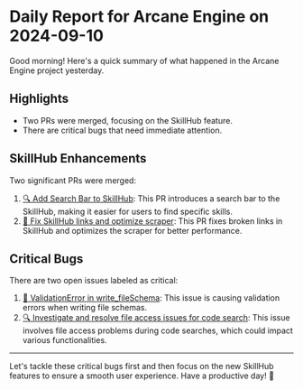 # Daily Report for Arcane Engine on 2024-09-10

Good morning! Here's a quick summary of what happened in the Arcane Engine project yesterday.

## Highlights
- Two PRs were merged, focusing on the SkillHub feature.
- There are critical bugs that need immediate attention.

## SkillHub Enhancements
Two significant PRs were merged:
1. [🔍 Add Search Bar to SkillHub](https://github.com/arc-eng/studio/pull/240): This PR introduces a search bar to the SkillHub, making it easier for users to find specific skills.
2. [🔧 Fix SkillHub links and optimize scraper](https://github.com/arc-eng/studio/pull/239): This PR fixes broken links in SkillHub and optimizes the scraper for better performance.

## Critical Bugs
There are two open issues labeled as critical:
1. [🐛 ValidationError in write_fileSchema](https://github.com/arc-eng/studio/issues/238): This issue is causing validation errors when writing file schemas.
2. [🔍 Investigate and resolve file access issues for code search](https://github.com/arc-eng/studio/issues/229): This issue involves file access problems during code searches, which could impact various functionalities.

---

Let's tackle these critical bugs first and then focus on the new SkillHub features to ensure a smooth user experience. Have a productive day! 🚀